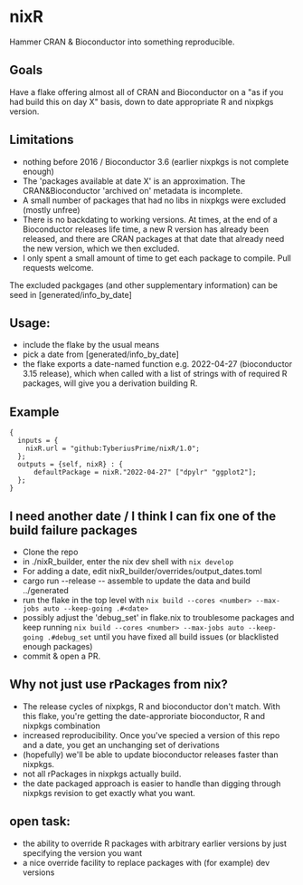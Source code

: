 # nixR


Hammer CRAN & Bioconductor into something reproducible.


## Goals

Have a flake offering almost all of CRAN and Bioconductor
on a "as if you had build this on day X" basis, down to
date appropriate R and nixpkgs version.


## Limitations
 
 - nothing before 2016 / Bioconductor 3.6 (earlier nixpkgs is not complete enough)
 - The 'packages available at date X' is an approximation.
   The CRAN&Bioconductor 'archived on' metadata is incomplete.
 - A small number of packages that had no libs in nixpkgs were excluded (mostly unfree)
 - There is no backdating to working versions. At times, at the end of a Bioconductor
   releases life time, a new R version has already been released, and there are CRAN packages
   at that date that already need the new version, which we then excluded.
 - I only spent a small amount of time to get each package to compile. Pull requests welcome.
   
   
The excluded packgages (and other supplementary information) can be seed in 
[generated/info_by_date]
   

## Usage:

 - include the flake by the usual means
 - pick a date from [generated/info_by_date]
 - the flake exports a date-named function e.g. 2022-04-27 (bioconductor 3.15 release),
   which when called with a list of strings with of required R packages, will give 
   you a derivation building R.
   
## Example
```
{
  inputs = {
    nixR.url = "github:TyberiusPrime/nixR/1.0";
  };
  outputs = {self, nixR} : {
	  defaultPackage = nixR."2022-04-27" ["dpylr" "ggplot2"];
  };
}
```


## I need another date / I think I can fix one of the build failure packages

- Clone the repo
- in ./nixR_builder, enter the nix dev shell with `nix develop`
- For adding a date, edit nixR_builder/overrides/output_dates.toml
- cargo run --release -- assemble to update the data and build ../generated
- run the flake in the top level with `nix build --cores <number> --max-jobs auto --keep-going .#<date>`
- possibly adjust the 'debug_set' in flake.nix to troublesome packages and keep running `nix build --cores <number> --max-jobs auto --keep-going .#debug_set`
  until you have fixed all build issues (or blacklisted enough packages)
- commit & open a PR.


## Why not just use rPackages from nix?
 - The release cycles of nixpkgs, R and bioconductor don't match.
   With this flake, you're getting the date-approriate bioconductor, R and nixpkgs combination
 - increased reproducibility. Once you've specied a version of this repo and a date, you get an unchanging
   set of derivations
 - (hopefully) we'll be able to update bioconductor releases faster than nixpkgs.
 - not all rPackages in nixpkgs actually build.
 - the date packaged approach is easier to handle than digging through nixpkgs revision to get exactly what you want.

## open task:
 - the ability to override R packages with arbitrary earlier versions by just specifying the version you want
 - a nice override facility to replace packages with (for example) dev versions




